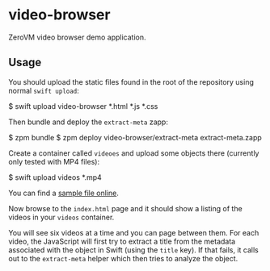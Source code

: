 video-browser
=============

ZeroVM video browser demo application.

Usage
-----

You should upload the static files found in the root of the repository
using normal `swift upload`:

  $ swift upload video-browser *.html *.js *.css

Then bundle and deploy the `extract-meta` zapp:

  $ zpm bundle
  $ zpm deploy video-browser/extract-meta extract-meta.zapp

Create a container called `videoes` and upload some objects there
(currently only tested with MP4 files):

  $ swift upload videos *.mp4

You can find a [sample file online][1].

Now browse to the `index.html` page and it should show a listing of
the videos in your `videos` container.

You will see six videos at a time and you can page between them. For
each video, the JavaScript will first try to extract a title from the
metadata associated with the object in Swift (using the `title` key).
If that fails, it calls out to the `extract-meta` helper which then
tries to analyze the object.

[1]: http://techslides.com/sample-webm-ogg-and-mp4-video-files-for-html5/
